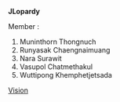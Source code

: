 __JLopardy__

Member :

1. Muninthorn Thongnuch
2. Runyasak Chaengnaimuang
3. Nara Surawit
4. Vasupol Chatmethakul
5. Wuttipong Khemphetjetsada

[Vision](https://docs.google.com/document/d/1aSwkwke62lHJxW_9maOYtKKguESJkFAJICF1Mj7IJt4/edit)
